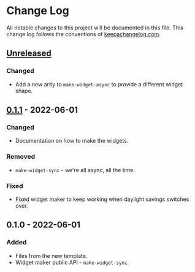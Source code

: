 # Change Log
All notable changes to this project will be documented in this file. This change log follows the conventions of [keepachangelog.com](http://keepachangelog.com/).

## [Unreleased]
### Changed
- Add a new arity to `make-widget-async` to provide a different widget shape.

## [0.1.1] - 2022-06-01
### Changed
- Documentation on how to make the widgets.

### Removed
- `make-widget-sync` - we're all async, all the time.

### Fixed
- Fixed widget maker to keep working when daylight savings switches over.

## 0.1.0 - 2022-06-01
### Added
- Files from the new template.
- Widget maker public API - `make-widget-sync`.

[Unreleased]: https://github.com/tuh8888/datascript-shortest-path/compare/0.1.1...HEAD
[0.1.1]: https://github.com/tuh8888/datascript-shortest-path/compare/0.1.0...0.1.1

